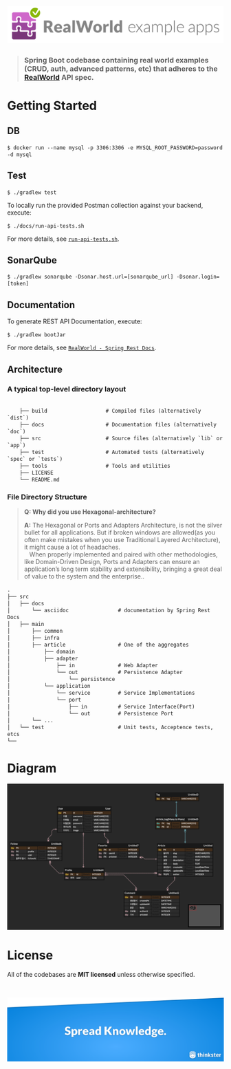 # ![RealWorld Example App](./docs/images/realworld-dual-mode.png)

> ### Spring Boot codebase containing real world examples (CRUD, auth, advanced patterns, etc) that adheres to the [RealWorld](https://github.com/gothinkster/realworld-example-apps) API spec.

# Getting Started

## DB

```shell
$ docker run --name mysql -p 3306:3306 -e MYSQL_ROOT_PASSWORD=password -d mysql
```

## Test

```shell
$ ./gradlew test
```

To locally run the provided Postman collection against your backend, execute:

```shell
$ ./docs/run-api-tests.sh
```

For more details, see [`run-api-tests.sh`](docs/run-api-tests.sh).

## SonarQube

```shell
$ ./gradlew sonarqube -Dsonar.host.url=[sonarqube_url] -Dsonar.login=[token]
```

## Documentation

To generate REST API Documentation, execute:

```shell
$ ./gradlew bootJar
```

For more details, see [`RealWorld - Spring Rest Docs`]( http://htmlpreview.github.io/?https://github.com/seunghan0421/realworld-starter-kit/blob/master/docs/index.html).

## Architecture
### A typical top-level directory layout
```shell

    ├── build                   # Compiled files (alternatively `dist`)
    ├── docs                    # Documentation files (alternatively `doc`)
    ├── src                     # Source files (alternatively `lib` or `app`)
    ├── test                    # Automated tests (alternatively `spec` or `tests`)
    ├── tools                   # Tools and utilities
    ├── LICENSE
    └── README.md
```
### File Directory Structure


> **Q: Why did you use Hexagonal-architecture?**
>
> **A:** The Hexagonal or Ports and Adapters Architecture, is not the silver bullet for all applications. But if broken windows are allowed(as you often make mistakes when you use Traditional Layered Architecture), it might cause a lot of headaches.<br>
&nbsp;&nbsp; When properly implemented and paired with other methodologies, like Domain-Driven Design, Ports and Adapters can ensure an application’s long term stability and extensibility, bringing a great deal of value to the system and the enterprise..

    .
    ├── src                    
    │   ├── docs         
    │       └── asciidoc                # documentation by Spring Rest Docs
    │   ├── main
    │       ├── common          
    │       ├── infra       
    │       ├── article                 # One of the aggregates
    │           ├── domain
    │           ├── adapter
    │               ├── in              # Web Adapter
    │               └── out             # Persistence Adapter
    │                   └── persistence 
    │           └── application
    │               └── service         # Service Implementations
    │               └── port         
    │                   ├── in          # Service Interface(Port)
    │                   └── out         # Persistence Port
    │       └── ...  
    │   └── test                        # Unit tests, Acceptence tests, etcs
    └──
# Diagram

![diagram](docs/images/diagram.png)

# License

All of the codebases are **MIT licensed** unless otherwise specified.

<br />

[![Brought to you by Thinkster](docs/images/end.png)](https://thinkster.io)
